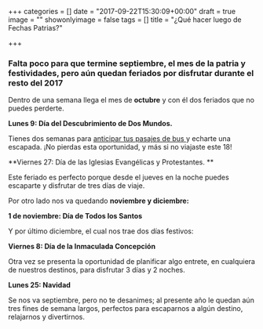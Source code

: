 +++
categories = []
date = "2017-09-22T15:30:09+00:00"
draft = true
image = ""
showonlyimage = false
tags = []
title = "¿Qué hacer luego de Fechas Patrias?"

+++


### Falta poco para que termine septiembre, el mes de la patria y festividades, pero aún quedan feriados por disfrutar durante el resto del 2017

Dentro de una semana llega el mes de **octubre** y con él dos feriados que no puedes perderte.

**Lunes 9: Día del Descubrimiento de Dos Mundos.**

Tienes dos semanas para [anticipar tus pasajes de bus ](https://www.pasajeschile.cl/#!/)y echarte una escapada. ¡No pierdas esta oportunidad, y más si no viajaste este 18!

**Viernes 27: Día de las Iglesias Evangélicas y Protestantes. **

Este feriado es perfecto porque desde el jueves en la noche puedes escaparte y disfrutar de tres días de viaje.

Por otro lado nos va quedando **noviembre y diciembre:**

**1 de noviembre: Día de Todos los Santos**

Y por último diciembre, el cual nos trae dos días festivos:

**Viernes 8: Día de la Inmaculada Concepción**

Otra vez se presenta la oportunidad de planificar algo entrete, en cualquiera de nuestros destinos, para disfrutar 3 días y 2 noches.

**Lunes 25: Navidad**

Se nos va septiembre, pero no te desanimes; al presente año le quedan aún tres fines de semana largos, perfectos para escaparnos a algún destino, relajarnos  y divertirnos.